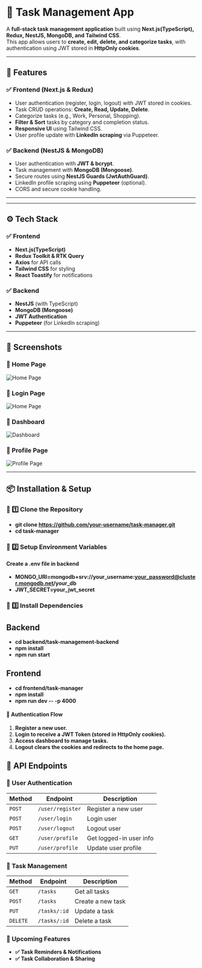 # 📝 Task Management App

A **full-stack task management application** built using **Next.js(TypeScript), Redux, NestJS, MongoDB, and Tailwind CSS**.  
This app allows users to **create, edit, delete, and categorize tasks**, with authentication using JWT stored in **HttpOnly cookies**.

---

## 🚀 Features

### ✅ **Frontend (Next.js & Redux)**
- User authentication (register, login, logout) with JWT stored in cookies.
- Task CRUD operations: **Create, Read, Update, Delete**.
- Categorize tasks (e.g., Work, Personal, Shopping).
- **Filter & Sort** tasks by category and completion status.
- **Responsive UI** using Tailwind CSS.
- User profile update with **LinkedIn scraping** via Puppeteer.

### ✅ **Backend (NestJS & MongoDB)**
- User authentication with **JWT & bcrypt**.
- Task management with **MongoDB (Mongoose)**.
- Secure routes using **NestJS Guards (JwtAuthGuard)**.
- LinkedIn profile scraping using **Puppeteer** (optional).
- CORS and secure cookie handling.

---


---

## ⚙️ **Tech Stack**
### ✅ **Frontend**
- **Next.js(TypeScript)**
- **Redux Toolkit & RTK Query**
- **Axios** for API calls
- **Tailwind CSS** for styling
- **React Toastify** for notifications

### ✅ **Backend**
- **NestJS** (with TypeScript)
- **MongoDB (Mongoose)**
- **JWT Authentication**
- **Puppeteer** (for LinkedIn scraping)

---
## 🎨 **Screenshots**
### 🔹 Home Page
![Home Page](https://raw.githubusercontent.com/Mohamedkhaled2310/Todo/refs/heads/main/srceenshots/home.png)
### 🔹 Login Page
![Home Page](https://raw.githubusercontent.com/Mohamedkhaled2310/Todo/refs/heads/main/srceenshots/login.png)
### 🔹 Dashboard
![Dashboard](https://raw.githubusercontent.com/Mohamedkhaled2310/Todo/refs/heads/main/srceenshots/dashboard.png)
### 🔹 Profile Page
![Profile Page](https://raw.githubusercontent.com/Mohamedkhaled2310/Todo/refs/heads/main/srceenshots/profile.png)






---
## 📦 **Installation & Setup**

### 🔹 **1️⃣ Clone the Repository**

- **git clone https://github.com/your-username/task-manager.git**
- **cd task-manager**


### 🔹 **2️⃣ Setup Environment Variables**

#### Create a .env file in backend


- **MONGO_URI=mongodb+srv://your_username:your_password@cluster.mongodb.net/your_db**
- **JWT_SECRET=your_jwt_secret**




### 🔹 **3️⃣ Install Dependencies**

## Backend
- **cd backend/task-management-backend**
- **npm install**
- **npm run start**

## Frontend
- **cd frontend/task-manager**
- **npm install**
- **npm run dev -- -p 4000**


#### 🔐 Authentication Flow
1. **Register a new user.**
2. **Login to receive a JWT Token (stored in HttpOnly cookies).**
3. **Access dashboard to manage tasks.**
4. **Logout clears the cookies and redirects to the home page.**

## 📌 API Endpoints

### 🔹 User Authentication
| **Method** | **Endpoint**        | **Description**               |
|-----------|-------------------|-------------------------------|
| `POST`    | `/user/register`  | Register a new user          |
| `POST`    | `/user/login`     | Login user                   |
| `POST`    | `/user/logout`    | Logout user                  |
| `GET`     | `/user/profile`   | Get logged-in user info      |
| `PUT`     | `/user/profile`   | Update user profile          |

### 🔹 Task Management
| **Method** | **Endpoint**  | **Description**            |
|-----------|-------------|----------------------------|
| `GET`     | `/tasks`    | Get all tasks              |
| `POST`    | `/tasks`    | Create a new task         |
| `PUT`     | `/tasks/:id` | Update a task             |
| `DELETE`  | `/tasks/:id` | Delete a task             |



### 🎯 Upcoming Features
- **✅ Task Reminders & Notifications**
- **✅ Task Collaboration & Sharing**